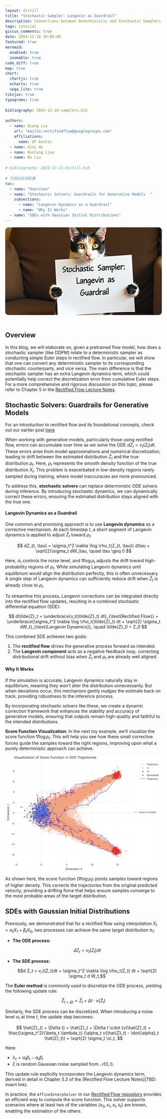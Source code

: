 ```yaml
---
layout: distill
title: "Stochastic Sampler: Langevin as Guardrail"
description: Connections between Deterministic and Stochastic Samplers
tags: tutorial
giscus_comments: true
date: 2024-12-10 10:00:00
featured: true
mermaid:
  enabled: true
  zoomable: true
code_diff: true
map: true
chart:
  chartjs: true
  echarts: true
  vega_lite: true
tikzjax: true
typograms: true

bibliography: 2024-12-10-samplers.bib

authors:
  - name: Qiang Liu
    url: "mailto:rectifiedflow@googlegroups.com"
    affiliations:
      name: UT Austin
  - name: Xixi Hu
  - name: Runlong Liao
  - name: Bo Liu

# bibliography: 2024-12-11-distill.bib

# 可选的目录配置
toc:
  - name: "Overview"
  - name: "Stochastic Solvers: Guardrails for Generative Models  "
    subsections:
      - name: "Langevin Dynamics as a Guardrail"
      - name: "Why It Works"
  - name: "SDEs with Gaussian Initial Distributions"
---
```


<div class="hero">
  <img src="/assets/img/teaser_post3.png" alt="Rectified Flow Overview" style="width: 100%; max-height: 500px; object-fit: cover; border-radius: 10px; margin-bottom: 20px;">
</div>


## Overview

In this blog, we will elaborate on, given a pretrained flow model, how does a stochastic sampler (like DDPM) relate to a deterministic sampler as conducting simple Euler steps in rectified flow. In particular, we will show that one can convert any deterministic sampler to its corresponding stochastic counterparts, and vice versa. The main difference is that the stochastic sampler has an extra Langevin dynamics term, which could potentially help correct the discretization error from cumulative Euler steps. For a more comprehensive and rigorous discussion on this topic, please refer to Chapter 5 in the [Rectified Flow Lecture Notes]().

## Stochastic Solvers: Guardrails for Generative Models

For an introduction to rectified flow and its foundational concepts, check out our earlier post [here](https://rectifiedflow.github.io/blog/2024/intro/)<d-cite key="Liu2022FlowSA"></d-cite>

When working with generative models, particularly those using rectified flow, errors can accumulate over time as we solve the ODE $dZ_t = v_t(Z_t) dt$. These errors arise from model approximations and numerical discretization, leading to drift between the estimated distribution $\hat{Z}_t$ and the true distribution $\rho_t$. Here, $\rho_t$ represents the smooth density function of the true distribution $X_t$. This problem is exacerbated in low-density regions rarely sampled during training, where model inaccuracies are more pronounced.

To address this, **stochastic solvers** can replace deterministic ODE solvers during inference. By introducing stochastic dynamics, we can dynamically correct these errors, ensuring the estimated distribution stays aligned with the true one.

#### Langevin Dynamics as a Guardrail

One common and promising approach is to use **Langevin dynamics** as a corrective mechanism. At each timestep $t$, a short segment of Langevin dynamics is applied to adjust $\hat{Z}_t$ toward $\rho_t$:

$$
dZ_{t, \tau} = \sigma_t^2 \nabla \log \rho_t(Z_{t, \tau}) d\tau + \sqrt{2}\sigma_t dW_\tau, \quad \tau \geq 0
$$

Here, $\sigma_t$ controls the noise level, and $\nabla \log \rho_t$ adjusts the drift toward high-probability regions of $\rho_t$. While simulating Langevin dynamics until equilibrium would align the distribution perfectly, this is often unnecessary. A single step of Langevin dynamics can sufficiently reduce drift when $\hat{Z}_t$ is already close to $\rho_t$.

To streamline this process, Langevin corrections can be integrated directly into the rectified flow updates, resulting in a combined stochastic differential equation (SDE):

$$
d\tilde{Z}_t = \underbrace{v_t(\tilde{Z}_t) dt}_{\text{Rectified Flow}} + \underbrace{\sigma_t^2 \nabla \log \rho_t(\tilde{Z}_t) dt + \sqrt{2} \sigma_t dW_t}_{\text{Langevin Dynamics}}, \quad \tilde{Z}_0 = Z_0
$$

This combined SDE achieves two goals:

1. The **rectified flow** drives the generative process forward as intended.
2. The **Langevin component** acts as a negative feedback loop, correcting distributional drift without bias when $\tilde{Z}_t$ and $\rho_t$ are already well aligned.

#### Why It Works

If the simulation is accurate, Langevin dynamics naturally stay in equilibrium, meaning they won’t alter the distribution unnecessarily. But when deviations occur, this mechanism gently nudges the estimate back on track, providing robustness to the inference process.

By incorporating stochastic solvers like these, we create a dynamic correction framework that enhances the stability and accuracy of generative models, ensuring that outputs remain high-quality and faithful to the intended distributions.

**Score Function Visualization:**
In the next toy example, we’ll visualize the score function $\nabla \log \rho_t$. This will help you see how these small corrective forces guide the samples toward the right regions, improving upon what a purely deterministic approach can achieve.

<div class="l-body">
  <img src="/assets/img/score_function_on_sde_traj.png" alt="cross" style="max-width:100%;" />
</div>

As shown here, the score function ($\nabla \log \rho_t$) points samples toward regions of higher density. This corrects the trajectories from the original predicted velocity, providing a drifting force that helps ensure samples converge to the most probable areas of the target distribution.

## SDEs with Gaussian Initial Distributions

Previously, we demonstrated that for a rectified flow using interpolation $X_t = \alpha_t X_1 + \beta_t X_0$, two processes can achieve the same target distribution $\pi_1$:

- **The ODE process:**

  $$d Z_t = v_t(Z_t)dt$$

- **The SDE process:**

  $$d Z_t = v_t(Z_t)dt + \sigma_t^2 \nabla \log \rho_t(Z_t) dt + \sqrt{2} \sigma_t d W_t,$$

The **Euler method** is commonly used to discretize the ODE process, yielding the following update rule:

$$
\hat{Z}_{t + \Delta t} = \hat{Z}_t + \Delta t \cdot v(\tilde{Z}_t)
$$

Similarly, the SDE process can be discretized. When introducing a noise level $\sigma_t$ at time $t$, the update step becomes:

$$
\hat{Z}_{t + \Delta t} = \hat{Z}_t + \Delta t \cdot (v(\hat{Z}_t) + \frac{\sigma_t^2}{\beta_t \lambda_t} (\alpha_t v(\hat{Z}_t) - \dot{\alpha}_t \hat{Z}_t))  + \sqrt{2}  \sigma_t \xi_t,
$$

Here:

- $\lambda_t = \dot{\alpha}_t \beta_t - \alpha_t \dot{\beta}_t$
- $\xi$ is random Gaussian noise sampled from $\mathcal{N}(0, I)$.

This update rule explicitly incorporates the Langevin dynamics term, derived in detail in Chapter 5.3 of the [Rectified Flow Lecture Notes](TBD: insert link).

In practice, the `AffineInterpSolver` in our [Rectified Flow repository](https://github.com/lqiang67/rectified-flow) provides an efficient way to compute the score function. This solver supports scenarios where at least two of the variables $(x_0, x_1, x_t, \dot{x}_t)$ are known, enabling the estimation of the others.
